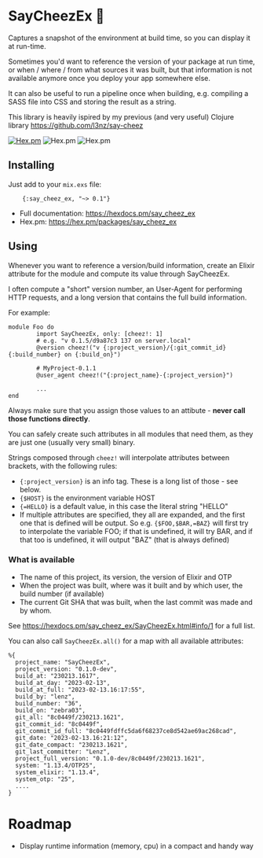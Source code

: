 # SayCheezEx 📸  

Captures a snapshot of the environment at build time, so you can display it at run-time.

Sometimes you'd want to reference the version of your package at run time, or when / where / from what sources it was built, but that information is not available anymore once you deploy your app somewhere else.

It can also be useful to run a pipeline once when building, e.g. compiling a SASS file into CSS and storing the result as a string.

This library is heavily ispired by my previous (and very useful) Clojure library https://github.com/l3nz/say-cheez


[![Hex.pm](https://img.shields.io/hexpm/v/say_cheez_ex)](https://hex.pm/packages/say_cheez_ex)
![Hex.pm](https://img.shields.io/hexpm/dt/say_cheez_ex)
![Hex.pm](https://img.shields.io/hexpm/l/say_cheez_ex)



## Installing

Just add to your `mix.exs` file:

        {:say_cheez_ex, "~> 0.1"}


- Full documentation: https://hexdocs.pm/say_cheez_ex
- Hex.pm: https://hex.pm/packages/say_cheez_ex

## Using

Whenever you want to reference a version/build information,
create an Elixir attribute for the module and compute its value through SayCheezEx.

I often compute a "short" version number,
an User-Agent for performing HTTP requests,
and a long version that contains the full
build information.

For example:

```
module Foo do
        import SayCheezEx, only: [cheez!: 1]
        # e.g. "v 0.1.5/d9a87c3 137 on server.local"
        @version cheez!("v {:project_version}/{:git_commit_id} {:build_number} on {:build_on}")
      
        # MyProject-0.1.1
        @user_agent cheez!("{:project_name}-{:project_version}")

        ...
end
```

Always make sure that you assign those values to an attibute - **never call those functions directly**.

You can safely create such attributes in all modules that need them, as they are just one (usually very small) binary.

Strings composed through `cheez!` will interpolate attributes
between brackets, with the following rules:

- `{:project_version}` is an info tag. These is a long 
   list of those - see below.
- `{$HOST}` is the environment variable HOST
- `{=HELLO}` is a default value, in this case the literal string "HELLO"
- If multiple attributes are specified, they all are expanded,
  and the first one that is defined will be output. So e.g.
  `{$FOO,$BAR,=BAZ}` will first try to interpolate the variable FOO;
  if that is undefined, it will try BAR, and if that too is undefined,
  it will output "BAZ" (that is always defined)


### What is available

- The name of this project, its version, the version of Elixir and OTP
- When the project was built, where was it built and by which user, the build number (if available)
- The current Git SHA that was built, when the last commit was made and by whom.

See https://hexdocs.pm/say_cheez_ex/SayCheezEx.html#info/1 for a full list.

You can also call `SayCheezEx.all()` for a
map with all available attributes:


````
%{
  project_name: "SayCheezEx",
  project_version: "0.1.0-dev",
  build_at: "230213.1617",
  build_at_day: "2023-02-13",
  build_at_full: "2023-02-13.16:17:55",
  build_by: "lenz",
  build_number: "36",
  build_on: "zebra03",
  git_all: "8c0449f/230213.1621",
  git_commit_id: "8c0449f",
  git_commit_id_full: "8c0449fdffc5da6f68237ce8d542ae69ac268cad",
  git_date: "2023-02-13.16:21:12",
  git_date_compact: "230213.1621",
  git_last_committer: "Lenz",
  project_full_version: "0.1.0-dev/8c0449f/230213.1621",
  system: "1.13.4/OTP25",
  system_elixir: "1.13.4",
  system_otp: "25",
  ....
}
````




# Roadmap

- Display runtime information (memory, cpu) in a compact and handy way




